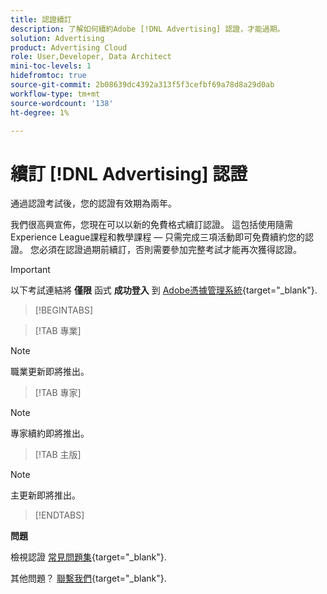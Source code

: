 ```yaml
---
title: 認證續訂
description: 了解如何續約Adobe [!DNL Advertising] 認證，才能過期。
solution: Advertising
product: Advertising Cloud
role: User,Developer, Data Architect
mini-toc-levels: 1
hidefromtoc: true
source-git-commit: 2b08639dc4392a313f5f3cefbf69a78d8a29d0ab
workflow-type: tm+mt
source-wordcount: '138'
ht-degree: 1%

---
```


# 續訂 [!DNL Advertising] 認證

通過認證考試後，您的認證有效期為兩年。

我們很高興宣佈，您現在可以以新的免費格式續訂認證。 這包括使用隨需Experience League課程和教學課程 — 只需完成三項活動即可免費續約您的認證。 您必須在認證過期前續訂，否則需要參加完整考試才能再次獲得認證。

>[!IMPORTANT]
>
>以下考試連結將 **僅限** 函式 **成功登入** 到 [Adobe憑據管理系統](http://www.certmetrics.com/adobe){target="_blank"}.

>[!BEGINTABS]

>[!TAB 專業]

>[!NOTE]
>
>職業更新即將推出。

>[!TAB 專家]

>[!NOTE]
>
>專家續約即將推出。

>[!TAB 主版]

>[!NOTE]
>
>主更新即將推出。

>[!ENDTABS]

**問題**

檢視認證 [常見問題集](https://experienceleague.adobe.com/docs/certification/certification/faq.html?lang=en){target="_blank"}.

其他問題？ [聯繫我們](mailto:certif@adobe.com){target="_blank"}.
